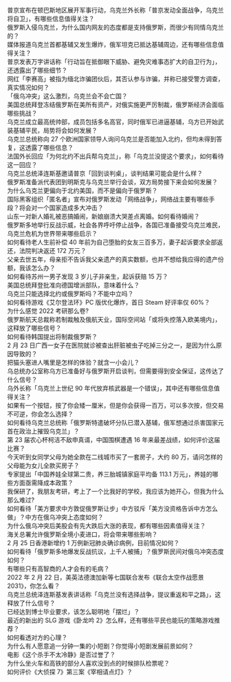 普京宣布在顿巴斯地区展开军事行动，乌克兰外长称「普京发动全面战争，乌克兰将自卫」，有哪些信息值得关注？  
俄罗斯入侵乌克兰，为什么国内网友的态度都是支持俄罗斯，而很少有同情乌克兰的？  
媒体报道乌克兰首都基辅又发生爆炸，俄军坦克已抵达基辅周边，还有哪些信息值得关注？  
普京发表万字讲话称「行动旨在抵御眼下威胁、避免灾难事态扩大的自卫行为」，还透露出了哪些细节？  
网红「李赛高」被指为缅北诈骗团伙后，其否认参与诈骗，并称已接受警方调查，真实情况如何？  
「俄乌冲突」这么激烈，乌克兰会不会亡国？  
美国总统拜登冻结俄罗斯在美所有资产，对俄实施更严厉制裁，俄罗斯经济会面临哪些挑战？  
乌克兰成立最高统帅部，成员包括多名高官，同时俄军已进逼基辅，乌方已开始武装基辅平民，局势将会如何发展？  
乌克兰总统称向 27 个欧洲国家领导人询问乌克兰是否能加入北约，但均未得到答复，这透露了哪些信息？  
法国外长回应「为何北约不出兵帮乌克兰」，称「乌克兰没提这个要求」，如何看待这一回应？  
乌克兰总统泽连斯基邀请普京「回到谈判桌」，谈判结果可能会是什么样？  
俄罗斯准备派代表团到明斯克与乌克兰举行会谈，双方局势接下来会如何发展？  
为什么乌克兰更偏向于北约美国，而不是偏向于俄罗斯？  
国际黑客组织「匿名者」宣布对俄罗斯发动「网络战争」，网络战主要有哪些手段？将会对一个国家造成多大冲击？  
山东一对新人婚礼被恶搞婚闹，新娘崩溃大哭差点离婚。如何看待婚闹？  
俄罗斯多地举行反战示威，社会各界呼吁停止战争，各国已准备接受乌克兰难民，乌克兰危机为世界带来哪些启示？  
如何看待老人生前补偿 40 年前为自己堕胎的女友三百多万，妻子起诉要求全部返还，法院判决返还 172 万元？  
父亲去世五年，母亲拒不告诉我父亲遗产的真实数额，也并不想给我应得的遗产份额，我该怎么办？  
如何看待苏州一男子发现 3 岁儿子非亲生，起诉获赔 15 万？  
美国总统拜登批准向德国增派部队，意味着什么？  
乌克兰只能选择北约或俄罗斯吗？不能中立吗？  
如何看待游戏《艾尔登法环》PC 版优化爆炸，首日 Steam 好评率仅 60%？  
为什么感觉 2022 考研那么卷?  
俄罗斯航天总裁称若制裁触及俄航天业，国际空间站「或将失控落入欧美境内」，这释放了哪些信号？  
如何看待韩国提出将制裁俄罗斯？  
2 月 23 日广西一女子在医院就诊被查出肝脏被虫子吃掉三分之一，是因为什么原因导致的？  
把猫头塞进人嘴里是怎样的体验？就含一小会儿？  
乌总统办公室称乌方已准备好与俄罗斯开启谈判，但需要得到安全保证，这传达了什么信号？  
乌外长称「乌克兰上世纪 90 年代放弃核武器是一个错误」，其中还有哪些信息值得关注？  
如果有一个按钮，按了你会矮一厘米，但是你会获得一百万，可以多次按，但交易不可逆，你会怎么选择？  
如何看待乌克兰总统称「俄罗斯特遣破坏分队已潜入基辅，俄军想通过杀害国家元首在政治上摧毁乌克兰」？  
第 23 届农心杯柯洁不敌申真谞，中国围棋遭遇 16 年来最差战绩，如何评价这届比赛？  
今天听到女同学父母为她全款在二线城市买了一套房子，大约 80 万，请问怎样的父母能为女儿全款买房子？  
专家提出「中国养娃全球第二贵，养三胎城镇家庭平均备 113.1 万元」，养娃的哪些方面亟需降成本政策？  
我保研了，我朋友考研，考上了一个比我好的学校，我应该为她开心，但我为什么那么难过?  
如何看待「美方要求中方敦促俄罗斯让步」中方驳斥「美方没资格告诉中方怎么做」？中方在俄乌冲突上态度如何？  
为什么俄乌冲突后美股会有先大跌后大涨的表现，都有哪些因素值得关注？  
海关总署允许俄罗斯全境小麦进口，将会带来哪些影响？  
2 月 25 日香港新增约 1 万例新冠肺炎确诊病例，目前情况如何？  
如何看待「俄罗斯多地爆发反战抗议，上千人被捕」？俄罗斯民间对俄乌冲突态度如何？  
有哪些只有高智商的人才会有的毛病？  
2022 年 2 月 22 日，美英法德澳加新等七国联合发布《联合太空作战愿景 2031》，你怎么看？  
乌克兰总统泽连斯基发表讲话称「乌克兰没有选择战争，提议重返和平之路」，这释放了什么信号？  
已经达到博士毕业要求，该怎么聪明地「摆烂」？  
最近的新出的 SLG 游戏《卧龙吟 2》怎么样，还有哪些平民也能玩的策略游戏推荐？  
如何看透对方的心理？  
为什么有人愿意追一分钟一集的小短剧？你觉得小短剧发展前景如何？  
电影《这个杀手不太冷静》是否过誉了？  
为什么坐火车和高铁的部分人喜欢没到点的时候排队检票呢？  
如何评价《大侦探 7》第三案《宰相请点灯》？  
